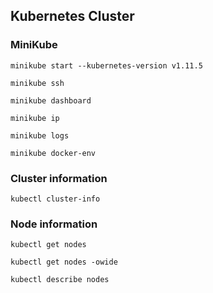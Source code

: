 ## Kubernetes Cluster

### MiniKube 

```
minikube start --kubernetes-version v1.11.5

minikube ssh

minikube dashboard

minikube ip

minikube logs

minikube docker-env
```

### Cluster information

```
kubectl cluster-info
```
### Node information

```
kubectl get nodes

kubectl get nodes -owide

kubectl describe nodes
```

